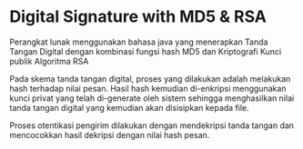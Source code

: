 <h1>Digital Signature with MD5 & RSA</h1>

<p>Perangkat lunak menggunakan bahasa java yang menerapkan Tanda Tangan Digital dengan kombinasi fungsi hash MD5 dan Kriptografi Kunci publik Algoritma RSA</p>

<p>Pada skema tanda tangan digital, proses yang dilakukan adalah melakukan hash terhadap nilai pesan. Hasil hash kemudian di-enkripsi menggunakan kunci privat yang telah di-generate oleh sistem sehingga menghasilkan nilai tanda tangan digital yang kemudian akan disisipkan kepada file.</p>

<p>Proses otentikasi pengirim dilakukan dengan mendekripsi tanda tangan dan mencocokkan hasil dekripsi dengan nilai hash pesan.</p>

